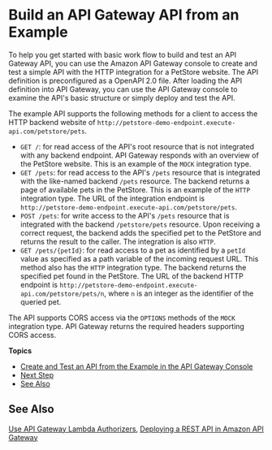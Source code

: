 # Build an API Gateway API from an Example<a name="api-gateway-create-api-from-example"></a>

 To help you get started with basic work flow to build and test an API Gateway API, you can use the Amazon API Gateway console to create and test a simple API with the HTTP integration for a PetStore website\. The API definition is preconfigured as a OpenAPI 2\.0 file\. After loading the API definition into API Gateway, you can use the API Gateway console to examine the API's basic structure or simply deploy and test the API\. 

 The example API supports the following methods for a client to access the HTTP backend website of `http://petstore-demo-endpoint.execute-api.com/petstore/pets`\. 
+ `GET /`: for read access of the API's root resource that is not integrated with any backend endpoint\. API Gateway responds with an overview of the PetStore website\. This is an example of the `MOCK` integration type\.
+ `GET /pets`: for read access to the API's `/pets` resource that is integrated with the like\-named backend `/pets` resource\. The backend returns a page of available pets in the PetStore\. This is an example of the `HTTP` integration type\. The URL of the integration endpoint is `http://petstore-demo-endpoint.execute-api.com/petstore/pets`\.
+ `POST /pets`: for write access to the API's `/pets` resource that is integrated with the backend `/petstore/pets` resource\. Upon receiving a correct request, the backend adds the specified pet to the PetStore and returns the result to the caller\. The integration is also `HTTP`\.
+ `GET /pets/{petId}`: for read access to a pet as identified by a `petId` value as specified as a path variable of the incoming request URL\. This method also has the `HTTP` integration type\. The backend returns the specified pet found in the PetStore\. The URL of the backend HTTP endpoint is `http://petstore-demo-endpoint.execute-api.com/petstore/pets/n`, where `n` is an integer as the identifier of the queried pet\.

 The API supports CORS access via the `OPTIONS` methods of the `MOCK` integration type\. API Gateway returns the required headers supporting CORS access\. 

**Topics**
+ [Create and Test an API from the Example in the API Gateway Console](api-gateway-create-api-from-example-console.md)
+ [Next Step](api-gateway-create-api-from-example-next.md)
+ [See Also](#api-gateway-create-api-from-example-see-also)

## See Also<a name="api-gateway-create-api-from-example-see-also"></a>

[Use API Gateway Lambda Authorizers](apigateway-use-lambda-authorizer.md), [Deploying a REST API in Amazon API Gateway](how-to-deploy-api.md)